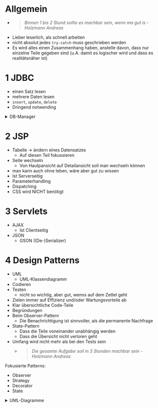 Allgemein
=========

- > _Binnen 1 bis 2 Stund sollte es machbar sein, wenn ma gut is     - Holzmann Andreas_
- Lieber leserlich, als schnell arbeiten
- nicht absolut jedes ``try-catch`` muss geschrieben werden
- Es wird alles einen Zusammenhang haben, anstelle davon, dass nur einzelne Teile gegeben sind (u.A. damit es logischer wird und dass es realitätsnäher ist)


1 JDBC
======

- einen Satz lesen
- mehrere Daten lesen
- ``insert``, ``update``, ``delete``
- Dringend notwending

<details><summary>DB-Manager</summary>

- DBManager:
    ```JAVA
    List<Lieferant> getLieferanten(){ ... }
    ```
- JSP
    ```JSP
    <table>
    <%
        DBManager db = DBManager.getInstance();
        Connection con = db.getConnection();
        List<Lieferant> l = db.getLieferanten(con);
        for(Lieferant li : l){
            out.append("<tr>");
            out.append("<td>" + li.getName() + "</td>");
            ...
            ...
            out.append("<td><a href=\"Aendern.jsp?id=" + li.getId() + "\">update</a></td>");
        }
    %>
    </table>
    ```


</details>


2 JSP
=====

- Tabelle -> ändern eines Datensatzes
    - Auf diesen Teil fokussieren
- Seite wechseln
    - Von Hautpansicht auf Detailansicht soll man wechseln können
- man kann auch ohne leben, wäre aber gut zu wissen
- Ist Serverseitig
- Parameterhandling
- Dispatching
- CSS wird NICHT benötigt


3 Servlets
==========

- AJAX
    - Ist Clientseitig
- JSON
    - GSON ((De-)Serializer)


4 Design Patterns
=================

- UML
    - UML-Klassendiagramm
- Codieren
- Testen
    - nicht so wichtig, aber gut, wenns auf dem Zettel geht
- Zielen immer auf Effizienz und/oder Wartungsvorteile ab
- Klar übersichtliche Code-Teile
- Begründungen
- Beim Observer-Pattern
    - Die Benachrichtigung ist sinnvoller, als die permanente Nachfrage
- State-Pattern
    - Dass die Teile voneinander unabhängig werden
    - Dass die Übersicht nicht verloren geht
- Umfang wird nicht mehr als bei den Tests sein
    - > _Die gesamte Aufgabe soll in 3 Stunden machbar sein     - Holzmann Andreas_


Fokusierte Patterns:

- Observer
- Strategy
- Decorator
- State


<details><summary>UML-Diagramme</summary>

<details><summary>State-Pattern</summary>

Nur die Klasse ``Automat`` ist zu sehen, die anderen Klassen sind intern

![State Pattern](./state-pattern_uml.png)

</details>

</details>
